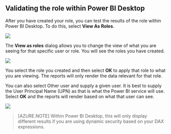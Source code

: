 ## Validating the role within Power BI Desktop

After you have created your role, you can test the results of the role within Power BI Desktop. To do this, select <bpt id="p1">**</bpt>View As Roles<ept id="p1">**</ept>.

![](./media/rls-desktop-view-as-roles/powerbi-desktop-rls-view-as-roles.png)
 
The <bpt id="p1">**</bpt>View as roles<ept id="p1">**</ept> dialog allows you to change the view of what you are seeing for that specific user or role. You will see the roles you have created.

![](./media/rls-desktop-view-as-roles/powerbi-desktop-rls-view-as-roles-dialog.png)
 
You select the role you created and then select <bpt id="p1">**</bpt>OK<ept id="p1">**</ept> to apply that role to what you are viewing. The reports will only render the data relevant for that role.

You can also select Other user and supply a given user. It is best to supply the User Principal Name (UPN) as that is what the Power BI service will use. Select <bpt id="p1">**</bpt>OK<ept id="p1">**</ept> and the reports will render based on what that user can see. 

![](./media/rls-desktop-view-as-roles/powerbi-desktop-rls-other-user.png)
 
> [AZURE.NOTE] Within Power BI Desktop, this will only display different results if you are using dynamic security based on your DAX expressions.

